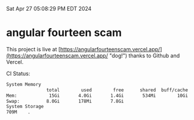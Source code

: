 Sat Apr 27 05:08:29 PM EDT 2024

# angular fourteen scam


This project is live at [https://angularfourteenscam.vercel.app/](https://angularfourteenscam.vercel.app/ "dog!") thanks to Github and Vercel.

CI Status: 

```bash
System Memory
               total        used        free      shared  buff/cache   available
Mem:            15Gi       4.0Gi       1.4Gi       534Mi        10Gi        11Gi
Swap:          8.0Gi       178Mi       7.8Gi
System Storage
709M	.
```
```bash
